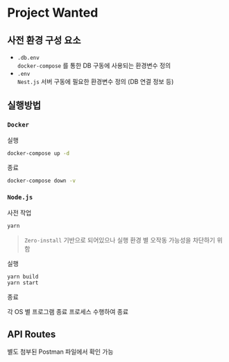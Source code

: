 # Project Wanted

## 사전 환경 구성 요소

- `.db.env`  
  `docker-compose` 를 통한 DB 구동에 사용되는 환경변수 정의
- `.env`  
  `Nest.js` 서버 구동에 필요한 환경변수 정의 (DB 연결 정보 등)

## 실행방법

### `Docker`

실행

```zsh
docker-compose up -d
```

종료

```zsh
docker-compose down -v
```

### `Node.js`

사전 작업

```zsh
yarn
```

> `Zero-install` 기반으로 되어있으나 실행 환경 별 오작동 가능성을 차단하기 위함

실행

```zsh
yarn build
yarn start
```

종료

각 OS 별 프로그램 종료 프로세스 수행하여 종료

## API Routes

별도 첨부된 Postman 파일에서 확인 가능

